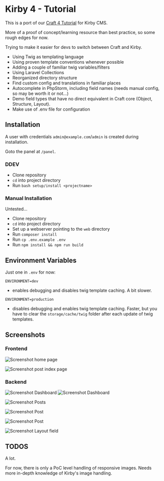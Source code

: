 # Kirby 4 - Tutorial

This is a port of our [Craft 4 Tutorial](https://github.com/wsydney76/craft4-tutorial) for Kirby CMS.

More of a proof of concept/learning resource than best practice, so some rough edges for now.

Trying to make it easier for devs to switch between Craft and Kirby.

* Using Twig as templating language
* Using proven template conventions whenever possible
* Adding a couple of familiar twig variables/filters
* Using Laravel Collections
* Reorganized directory structure
* Find custom config and translations in familiar places
* Autocomplete in PhpStorm, including field names (needs manual config, so may be worth it or not...)
* Demo field types that have no direct equivalent in Craft core (Object, Structure, Layout).
* Make use of .env file for configuration

## Installation

A user with credentials `admin@example.com`/`admin` is created during installation.

Goto the panel at `/panel`.

### DDEV

* Clone repository
* `cd` into project directory
* Run `bash setup/install <projectname>`

### Manual Installation

Untested...

* Clone repository
* `cd` into project directory
* Set up a webserver pointing to the `web` directory
* Run `composer install`
* Run `cp .env.example .env`
* Run `npm install && npm run build`

## Environment Variables

Just one in `.env` for now:

`ENVIRONMENT=dev` 

* enables debugging and disables twig template caching. A bit slower.


`ENVIRONMENT=production` 

* disables debugging and enables twig template caching. Faster, but you have to clear the `storage/cache/twig` folder after each update of twig templates.

## Screenshots

### Frontend

![Screenshot home page](/screenshot-home.jpg)

![Screenshot post index page](/screenshot-posts.jpg)

### Backend

![Screenshot Dashboard](/screenshot-dashboard.jpg)
![Screenshot Dashboard](/screenshot-dashboard2.jpg)

![Screenshot Posts](/screenshot-posts-backend.jpg)

![Screenshot Post](/screenshot-post-backend.jpg)

![Screenshot Post](/screenshot-post2-backend.jpg)

![Screenshot Layout field](/screenshot-layout.jpg)

## TODOS

A lot.

For now, there is only a PoC level handling of responsive images. Needs more in-depth knowledge of Kirby's image handling.

